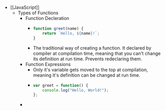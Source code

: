 - [[JavaScript]]
	- Types of Functions
		- Function Decleration
			- ```js
			  function greet(name) {
			      return `Hello, ${name}!`;
			  }
			  ```
			- The traditional way of creating a function. It declared by compiler at compilation time, meaning that you can't change its definition at run time. Prevents redeclaring them.
		- Function Expressions
			- Only it's variable gets moved to the top at compilation, meaning it's definition can be changed at run time.
			- ```js
			  var greet = function() {
			      console.log("Hello, World!");
			  };
			  ```
		-